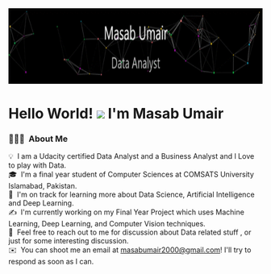 <img src="https://github.com/masabumair023/masabumair023/blob/main/masabumair.gif" width="10000" height="150" />


# Hello World! <img src="https://raw.githubusercontent.com/MartinHeinz/MartinHeinz/master/wave.gif" height="21"> I'm Masab Umair

### 👨🏻‍💻 &nbsp;About Me

💡 &nbsp;I am a Udacity certified Data Analyst and a Business Analyst and I Love to play with Data.\
🎓 &nbsp;I'm a final year student of Computer Sciences at COMSATS University Islamabad, Pakistan.\
🌱 &nbsp;I'm on track for learning more about Data Science, Artificial Intelligence and Deep Learning.\
✍️ &nbsp;I'm currently working on my Final Year Project which uses Machine Learning, Deep Learning, and Computer Vision techniques.\
💬 &nbsp;Feel free to reach out to me for discussion about Data related stuff , or just for some interesting discussion.\
✉️ &nbsp;You can shoot me an email at masabumair2000@gmail.com! I'll try to respond as soon as I can.














































